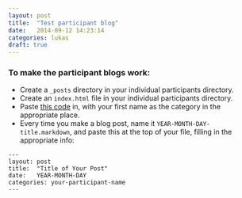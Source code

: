 ```yaml
---
layout: post
title:  "Test participant blog"
date:   2014-09-12 14:23:14
categories: lukas
draft: true
---
```


### To make the participant blogs work:

* Create a `_posts` directory in your individual participants directory.
* Create an `index.html` file in your individual participants directory.
* Paste [this code](https://gist.github.com/shawnacscott/87920adff230fa37a61f) in, with your first name as the category in the appropriate place.
* Every time you make a blog post, name it `YEAR-MONTH-DAY-title.markdown`, and paste this at the top of your file, filling in the appropriate info:

~~~
---
layout: post
title:  "Title of Your Post"
date:   YEAR-MONTH-DAY
categories: your-participant-name
---
~~~
